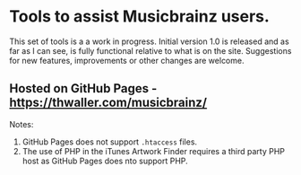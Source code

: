 # Tools to assist Musicbrainz users.

This set of tools is a a work in progress. Initial version 1.0 is released and as far as I can see, is fully functional relative to what is on the site. Suggestions for new features, improvements or other changes are welcome.

## Hosted on GitHub Pages - https://thwaller.com/musicbrainz/

Notes:

1. GitHub Pages does not support `.htaccess` files.
2. The use of PHP in the iTunes Artwork Finder requires a third party PHP host as GitHub Pages does nto support PHP.
